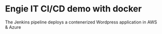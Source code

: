 #  Engie IT CI/CD demo with docker
The Jenkins pipeline deploys a contenerized Wordpress application in AWS & Azure
